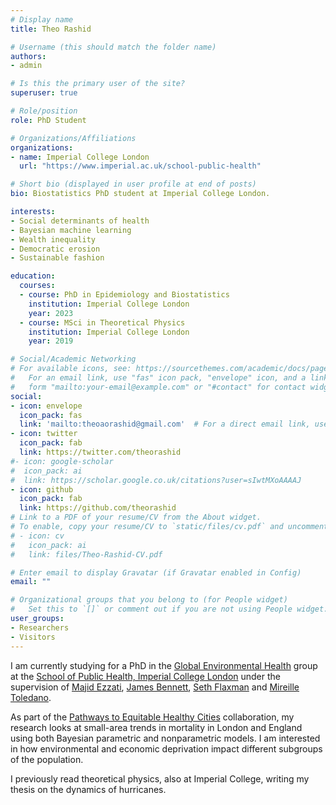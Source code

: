 ```yaml
---
# Display name
title: Theo Rashid

# Username (this should match the folder name)
authors:
- admin

# Is this the primary user of the site?
superuser: true

# Role/position
role: PhD Student

# Organizations/Affiliations
organizations:
- name: Imperial College London
  url: "https://www.imperial.ac.uk/school-public-health"

# Short bio (displayed in user profile at end of posts)
bio: Biostatistics PhD student at Imperial College London.

interests:
- Social determinants of health
- Bayesian machine learning
- Wealth inequality
- Democratic erosion
- Sustainable fashion

education:
  courses:
  - course: PhD in Epidemiology and Biostatistics
    institution: Imperial College London
    year: 2023
  - course: MSci in Theoretical Physics
    institution: Imperial College London
    year: 2019

# Social/Academic Networking
# For available icons, see: https://sourcethemes.com/academic/docs/page-builder/#icons
#   For an email link, use "fas" icon pack, "envelope" icon, and a link in the
#   form "mailto:your-email@example.com" or "#contact" for contact widget.
social:
- icon: envelope
  icon_pack: fas
  link: 'mailto:theoaorashid@gmail.com'  # For a direct email link, use "mailto:test@example.org".
- icon: twitter
  icon_pack: fab
  link: https://twitter.com/theorashid
#- icon: google-scholar
#  icon_pack: ai
#  link: https://scholar.google.co.uk/citations?user=sIwtMXoAAAAJ
- icon: github
  icon_pack: fab
  link: https://github.com/theorashid
# Link to a PDF of your resume/CV from the About widget.
# To enable, copy your resume/CV to `static/files/cv.pdf` and uncomment the lines below.
# - icon: cv
#   icon_pack: ai
#   link: files/Theo-Rashid-CV.pdf

# Enter email to display Gravatar (if Gravatar enabled in Config)
email: ""

# Organizational groups that you belong to (for People widget)
#   Set this to `[]` or comment out if you are not using People widget.
user_groups:
- Researchers
- Visitors
---
```


I am currently studying for a PhD in the [Global Environmental Health](http://globalenvhealth.org) group at the [School of Public Health, Imperial College London](https://www.imperial.ac.uk/school-public-health) under the supervision of [Majid Ezzati](https://www.imperial.ac.uk/people/majid.ezzati), [James Bennett](https://www.imperial.ac.uk/people/umahx99), [Seth Flaxman](http://sethrf.com/) and [Mireille Toledano](https://www.imperial.ac.uk/people/m.toledano).

As part of the [Pathways to Equitable Healthy Cities](http://equitablehealthycities.org) collaboration, my research looks at small-area trends in mortality in London and England using both Bayesian parametric and nonparametric models. I am interested in how environmental and economic deprivation impact different subgroups of the population.

I previously read theoretical physics, also at Imperial College, writing my thesis on the dynamics of hurricanes.

